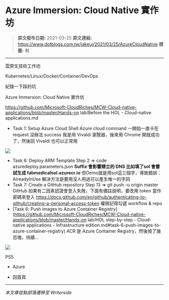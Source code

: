 # Azure Immersion: Cloud Native 實作坊

> **原文發布日期:** 2021-03-25
> **原文連結:** https://www.dotblogs.com.tw/jakeuj/2021/03/25/AzureCloudNative
> **標籤:** 無

---

雲原生技術工作坊

Kubernetes/Linux/Docker/Container/DevOps

紀錄一下踩的坑

Azure Immersion: Cloud Native 實作坊

https://github.com/Microsoft-CloudRiches/MCW-Cloud-native-applications/blob/master/Hands-on lab/Before the HOL - Cloud-native applications.md

* Task 1: Setup Azure Cloud Shell
  Azure cloud command 一開始一直卡在 request 沒辦法 success
  我是用 Vivaldi 瀏覽器，後來用 Chrome 開就成功了，然後回 Vivaldi 也可以正常用

![](https://dotblogsfile.blob.core.windows.net/user/jakeuj/00000000-0000-0000-0000-000000000000/1616666171.jfif)

* Task 6: Deploy ARM Template Step 2 => code azuredeploy.parameters.json
  **Suffix 會影響建立的 DNS 比如填了sol 會嘗試生成 fabmedicalsol.azurecr.io**
  但Demo就是用sol這三個字，導致錯誤：AlreadyInUse
  解決方法是要用沒人用過可以產生唯一的字詞
* Task 7: Create a GitHub repository Step 13 => git push -u origin master
  GitHub 如果有二因素認證會登入失敗，下面有備註說明，要改用 token 當作密碼來登入
  <https://docs.github.com/en/github/authenticating-to-github/creating-a-personal-access-token>
  權限記得勾選 workflow & repo
* [Task 6: Push images to Azure Container Registry](https://github.com/Microsoft-CloudRiches/MCW-Cloud-native-applications/blob/master/Hands-on lab/HOL step-by-step - Cloud-native applications - Infrastructure edition.md#task-6-push-images-to-azure-container-registry)
  ACR 是 Azure Container Registry，然後燒了幾百塊，待續…

![](https://card.psnprofiles.com/1/jakeuj.png)

PS5

* Azure

* 回首頁

---

*本文章從點部落遷移至 Writerside*
